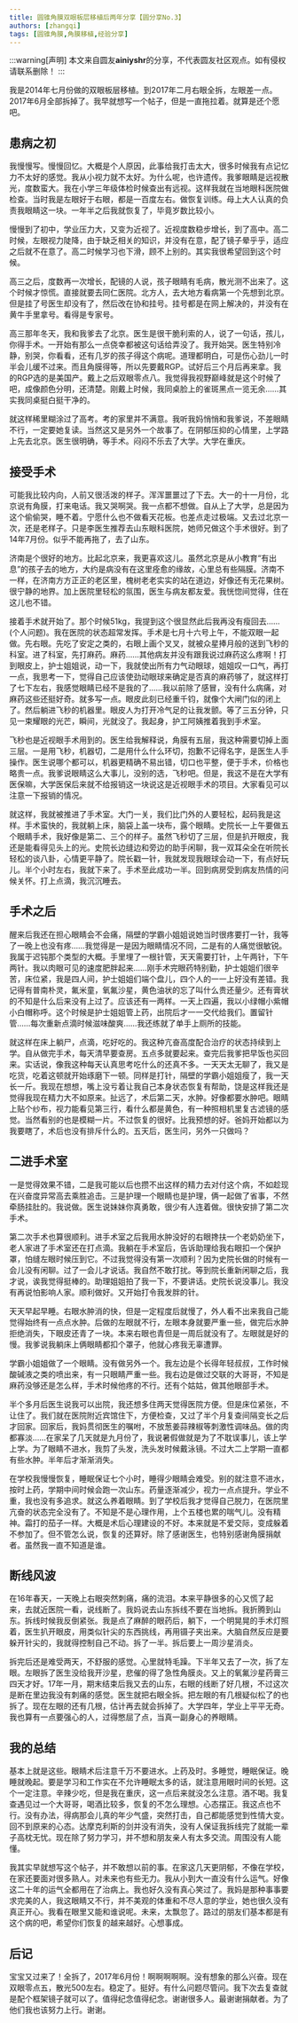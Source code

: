 ```yaml
---
title: 圆锥角膜双眼板层移植后两年分享【圆分享No.3】
authors: [zhangqi]
tags: [圆锥角膜,角膜移植,经验分享]
---
```


:::warning[声明]
本文来自圆友**ainiyshr**的分享，不代表圆友社区观点。如有侵权请联系删除！
:::

我是2014年七月份做的双眼板层移植。到2017年二月右眼全拆，左眼差一点。2017年6月全部拆掉了。我早就想写一个帖子，但是一直拖拉着。就算是还个愿吧。

## 患病之初

我慢慢写。慢慢回忆。大概是个人原因，此事给我打击太大，很多时候我有点记忆力不太好的感觉。我从小视力就不太好。为什么呢，也许遗传。我爹眼睛是远视散光，度数蛮大。我在小学三年级体检时候查出有远视。这样我就在当地眼科医院做检查。当时我是左眼好于右眼，都是一百度左右。做恢复训练。母上大人认真的负责我眼睛这一块。一年半之后我就恢复了，毕竟岁数比较小。

慢慢到了初中，学业压力大，又变为近视了。近视度数稳步增长，到了高中。高二时候，左眼视力陡降，由于缺乏相关的知识，并没有在意，配了镜子晕乎乎，适应之后就不在意了。高二时候学习也下滑，顾不上别的。其实我很希望回到这个时候。

高三之后，度数再一次增长，配镜的人说，孩子眼睛有毛病，散光测不出来了。这个时候才惊慌。直接就要去同仁医院。北方人，去大地方看病第一个先想到北京。但是挂了号医生却没有了，然后改在协和挂号。挂号都是在网上解决的，并没有在黄牛手里拿号。看得是专家号。

高三那年冬天，我和我爹去了北京。医生是很干脆利索的人，说了一句话，孩儿，你得手术。一开始有那么一点侥幸都被这句话给弄没了。我开始哭。医生特别冷静，别哭，你看看，还有几岁的孩子得这个病呢。道理都明白，可是伤心劲儿一时半会儿缓不过来。而且角膜得等，所以先要戴RGP。试好后三个月后再来拿。我的RGP选的是美国产。戴上之后双眼零点八。我觉得我视野巅峰就是这个时候了吧，成像颜色分明，还清楚。刚戴上时候，我同桌脸上的雀斑黑点一览无余……其实我同桌挺白挺干净的。

就这样稀里糊涂过了高考。考的家里并不满意。我听我妈悄悄和我爹说，不差眼睛不行，一定要她复读。当然这又是另外一个故事了。在阴郁压抑的心情里，上学路上先去北京。医生很明确，等手术。闷闷不乐去了大学。大学在重庆。

## 接受手术

可能我比较内向，人前又很活泼的样子。浑浑噩噩过了下去。大一的十一月份，北京说有角膜，打来电话。我又哭啊哭。我一点都不想做。自从上了大学，总是因为这个偷偷哭，睡不着。宁愿什么也不做看天花板。也差点走过极端。又去过北京一次，还是老样子。只是李医生推荐去山东眼科医院，她师兄做这个手术很好。到了14年7月份。似乎不能再拖了，去了山东。

济南是个很好的地方。比起北京来，我更喜欢这儿。虽然北京是从小教育“有出息”的孩子去的地方，大约是病没有在这里痊愈的缘故，心里总有些隔膜。济南不一样，在济南方方正正的老区里，槐树老老实实的站在道边，好像还有无花果树。很宁静的地界。加上医院里轻松的氛围，医生与病友都友爱。我恍惚间觉得，住在这儿也不错。

接着手术就开始了。那个时候51kg，我提到这个很显然此后我再没有瘦回去……(个人问题)。我在医院的状态超常发挥。手术是七月十六号上午，不能双眼一起做。先右眼。先吃了安定之类的，右眼上画个叉叉，就被众星捧月般的送到飞秒的科室。进了科室，先打麻药。麻药……其他病友并没有跟我说过麻药这么疼啊！打到眼皮上，护士姐姐说，动一下，我就使出所有力气动眼球，姐姐叹一口气，再打一点，我思考一下，觉得自己应该使劲动眼球来确定是否真的麻药够了，就这样打了七下左右，我感觉眼睛已经不是我的了……我以前除了感冒，没有什么病痛，对麻药这些还挺好奇。就多写一点。眼皮此刻已经重千钧，就像个大闸门似的闭上了。然后躺进飞秒的机器里。眼皮人为打开冷气足的让我发颤。等了三五分钟，只见一束耀眼的光芒，瞬间，光就没了。我起身，护工阿姨推着我到手术室。

飞秒也是近视眼手术用到的。医生给我解释说，角膜有五层，我这种需要切掉上面三层。一是用飞秒，机器切，二是用什么什么环切，抱歉不记得名字，是医生人手操作。医生说哪个都可以，机器更精确不易出错，切口也平整，便于手术，价格也略贵一点。我爹说眼睛这么大事儿，没别的选，飞秒吧。但是，我这不是在大学有医保嘛，大学医保后来就不给报销这一块说这是近视眼手术的项目。大家看见可以注意一下报销的情况。

就这样，我就被推进了手术室。大门一关，我们比门外的人要轻松，起码我是这样。手术蛮快的，我就躺上床，脑袋上盖一块布，露个眼睛。史院长一上午要做五个眼睛手术，我好像是第二、三个的样子。虽然飞秒切了三层，但是扒开眼皮，我还是能看得见头上的光。史院长边缝边和旁边的助手闲聊，我一双耳朵全在听院长轻松的谈八卦，心情更平静了。院长戳一针，我就发现我眼球会动一下，有点好玩儿。半个小时左右，我就下来了。手术至此成功一半。回到病房受到病友热情的问候关怀。打上点滴，我沉沉睡去。

## 手术之后

醒来后我还在担心眼睛会不会痛，隔壁的学霸小姐姐说她当时很疼要打一针，我等了一晚上也没有疼……我觉得是一是因为眼睛情况不同，二是有的人痛觉很敏锐。我属于迟钝那个类型的大概。手里埋了一根针管，天天需要打针，上午两针，下午两针。我以肉眼可见的速度肥胖起来……刚手术完眼药特别勤，护士姐姐们很辛苦，床位紧，我是四人间，护士姐姐们端个盘儿，四个人的一一上好没有差错。我记得有普南朴灵，氟米童，氧氟沙星，黄色油状的忘了叫什么贵还量少。还有膏状的不知是什么后来没有上过了。应该还有一两样。一天上四遍，我以小绿帽小紫帽小白帽称呼。这个时候是护士姐姐管上药，出院后才一一交代给我们。置留针管……每次重新点滴时候滋味酸爽……我还练就了单手上厕所的技能。

就这样在床上躺尸，点滴，吃好吃的。我这种亢奋高度配合治疗的状态持续到上学。自从做完手术，每天清早要查房。五点多就要起来。查完后我爹把早饭也买回来。实话说，像我这种每天认真思考吃什么的还真不多。一天天太无聊了，我又是吃货，吃着这顿就开始琢磨下一顿。同样是打针，隔壁的学霸小姐姐瘦了，我一天长一斤。我现在想想，嘴上没亏着让我自己本身状态恢复有帮助，饶是这样我还是觉得我现在精力大不如原来。扯远了，术后第二天，水肿。好像都要水肿吧。眼睛上贴个纱布，视力能看见第三行，看什么都是黄色，有一种照相机里复古滤镜的感觉。当然看别的也是模糊一片。不过恢复的很好。比我预想的好。爸妈开始都以为我要瞎了，术后也没有排斥什么的。五天后，医生问，另外一只做吗？

## 二进手术室

一是觉得效果不错，二是我可能以后也攒不出这样的精力去对付这个病，不如趁现在兴奋度异常高去乘胜追击。三是护理一个眼睛也是护理，俩一起做了省事，不然牵肠挂肚的。我说做。医生说妹妹你真勇敢，很少有人连着做。很快安排了第二次手术。

第二次手术也算很顺利。进手术室之后我用水肿没好的右眼搀扶一个老奶奶坐下，老人家进了手术室还在打点滴。我躺在手术室后，告诉助理给我右眼扣一个保护罩，怕缝左眼时候压到它。不过我觉得没有第一次顺利？因为史院长做的时候有一会儿没有闲聊。过了一会儿才说话。我自然不敢打扰。等到院长重新闲聊之后，我才说，诶我觉得挺棒的。助理姐姐拍了我一下，不要讲话。史院长说没事儿。我没有再说怕影响人家。顺利做好。又开始打令我发胖的针。

天天早起早睡。右眼水肿消的快，但是一定程度后就慢了，外人看不出来我自己能觉得始终有一点点水肿。后做的左眼就不行，左眼本身就要严重一些，做完后水肿拒绝消失，下眼皮还青了一块。本来右眼也青但是一周后就没有了。左眼就是好的慢。我爹说我躺床上俩眼睛都扣个罩子，他就心疼我无辜遭罪。

学霸小姐姐做了一个眼睛。没有做另外一个。我左边是个长得年轻叔叔，工作时候酸碱液之类的喷出来，有一只眼睛严重一些。我右边是做过交联的大哥哥，不知是麻药没够还是怎么样，手术时候他疼的不行。还有个姑姑，做其他眼部手术。

半个多月后医生说我可以出院，我还想多住两天觉得医院方便。但是床位紧张，不让住了。我们就在医院附近宾馆住下，方便检查，又过了半个月复查间隔变长之后才回家。回家后，我妈贯彻医生的嘱咐，不放葱姜蒜辣椒等刺激性调味品。做的肉都寡淡……在家呆了几天就是九月份了，我说暑假做就是为了不耽误事儿，该上学上学。为了眼睛不进水，我剪了头发，洗头发时候戴泳镜。不过大二上学期一直都有些水肿。半年后才渐渐消失。

在学校我慢慢恢复，睡眠保证七个小时，睡得少眼睛会难受。别的就注意不进水，按时上药，学期中间时候会跑一次山东。药量逐渐减少，视力一点点提升。学业不重，我也没有多追求。就这么养着眼睛。到了学校后我才觉得自己脱力，在医院里亢奋的状态完全没有了。不知是不是心理作用，上个五楼也累的喘气儿。没有精神。霜打的茄子一样。大概是术后心理建设的不好。本来就是不爱交际，变成躲着不参加了。但不管怎么说，恢复的还算好。除了感谢医生，也特别感谢角膜捐献者。虽然我一直不知道是谁。

## 断线风波

在16年春天，一天晚上右眼突然刺痛，痛的流泪。本来平静很多的心又慌了起来，去就近医院一看，说线断了。我妈说去山东拆线不要在当地拆。我折腾到山东。拆线时候我反倒紧张。我是点了麻醉的眼药后，躺下，一个明晃晃的手术灯照着，医生扒开眼皮，用类似针尖的东西挑线，再用镊子夹出来。大脑自然反应是要躲开针尖的，我就得控制自己不动。拆了一半。拆后要上一周沙星消炎。

拆完后还是难受两天，不舒服的感觉。心里就特毛躁。下半年又去了一次，拆了左眼。左眼拆了医生没给我开沙星，悲催的得了急性角膜炎。又上的氧氟沙星药膏三四天才好。17年一月，期末结束后我又去的山东，右眼的线断了好几根，不过这次是断在里边我没有刺痛的感觉。医生就把右眼全拆。把左眼的有几根疑似松了的也拆了。现在左眼的还有几根，估计再去就会拆掉了。大学四年，学业上平平无奇。我也算有一点要强心的人，过得憋屈了点，当真一副身心的养眼睛。

## 我的总结

基本上就是这些。眼睛术后注意千万不要进水。上药及时。多睡觉，睡眠保证。晚睡就晚起。要是学习和工作实在不允许睡眠太多的话，就注意用眼时间的长短。这个一定注意。辛辣少吃，但是我在重庆，这一点后来就没怎么注意。酒不喝。我复查遇见过一个大哥哥，喝酒比较多，恢复的不怎么理想。心态摆正。我这点也不行。没有办法，得病那会儿真的年少气盛，突然打击，自己都能感觉到性情大变。回不到原来的心态。达摩克利斯的剑并没有消失，没有人保证我拆线完了就能一辈子高枕无忧。现在除了努力学习，并不想和朋友亲人有太多交流。周围没有人能懂。

我其实早就想写这个帖子，并不敢想以前的事。在家这几天更阴郁，不像在学校，在家还要面对很多熟人。对未来也有些无力。我从小到大一直没有什么运气。好像这二十年的运气全都用在了治病上。我也好久没有真心笑过了。我妈是那种事事要求完美的人，我这眼睛又不行，并不美观的体重和不尽人意的学业，她也很久没有真正开心。我看在眼里又能和谁说呢。未来，太飘忽了。路过的朋友们基本都是有这个病的吧，希望你们恢复的越来越好。心想事成。

## 后记

宝宝又过来了！全拆了，2017年6月份！啊啊啊啊啊。没有想象的那么兴奋。现在双眼零点五，散光500左右。稳定了。挺好。有什么问题尽管问。我下次去复查就是配个框架镜子就可以了。值得纪念值得纪念。谢谢很多人。最谢谢捐献者。为了他们我也该努力上行。谢谢。
